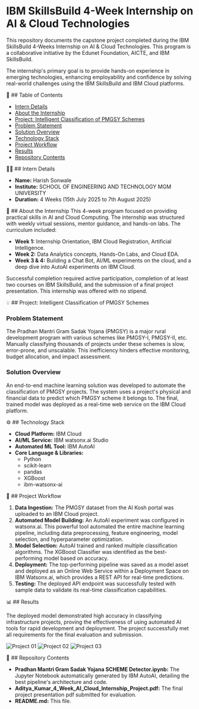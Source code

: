 # IBM SkillsBuild 4-Week Internship on AI & Cloud Technologies
This repository documents the capstone project completed during the IBM SkillsBuild 4-Weeks Internship on AI & Cloud Technologies. This program is a collaborative initiative by the Edunet Foundation, AICTE, and IBM SkillsBuild.

The internship's primary goal is to provide hands-on experience in emerging technologies, enhancing employability and confidence by solving real-world challenges using the IBM SkillsBuild and IBM Cloud platforms.

📝 ## Table of Contents
- [Intern Details](#-intern-details)
- [About the Internship](#-about-the-internship)
- [Project: Intelligent Classification of PMGSY Schemes](#-project-intelligent-classification-of-pmgsy-schemes)
- [Problem Statement](#problem-statement)
- [Solution Overview](#solution-overview)
- [Technology Stack](#-technology-stack)
- [Project Workflow](#-project-workflow)
- [Results](#-results)
- [Repository Contents](#-repository-contents)

👨‍💻 ## Intern Details
- **Name:** Harish Sonwale
- **Institute:** SCHOOL OF ENGINEERING AND TECHNOLOGY MGM UNIVERSITY
- **Duration:** 4 Weeks (15th July 2025 to 7th August 2025)

📖 ## About the Internship
This 4-week program focused on providing practical skills in AI and Cloud Computing. The internship was structured with weekly virtual sessions, mentor guidance, and hands-on labs. The curriculum included:

- **Week 1:** Internship Orientation, IBM Cloud Registration, Artificial Intelligence.
- **Week 2:** Data Analytics concepts, Hands-On Labs, and Cloud EDA.
- **Week 3 & 4:** Building a Chat Bot, AI/ML experiments on the cloud, and a deep dive into AutoAI experiments on IBM Cloud.

Successful completion required active participation, completion of at least two courses on IBM SkillsBuild, and the submission of a final project presentation. This internship was offered with no stipend.

💡 ## Project: Intelligent Classification of PMGSY Schemes
### Problem Statement
The Pradhan Mantri Gram Sadak Yojana (PMGSY) is a major rural development program with various schemes like PMGSY-I, PMGSY-II, etc. Manually classifying thousands of projects under these schemes is slow, error-prone, and unscalable. This inefficiency hinders effective monitoring, budget allocation, and impact assessment.

### Solution Overview
An end-to-end machine learning solution was developed to automate the classification of PMGSY projects. The system uses a project's physical and financial data to predict which PMGSY scheme it belongs to. The final, trained model was deployed as a real-time web service on the IBM Cloud platform.

⚙️ ## Technology Stack
- **Cloud Platform:** IBM Cloud
- **AI/ML Service:** IBM watsonx.ai Studio
- **Automated ML Tool:** IBM AutoAI
- **Core Language & Libraries:**
  - Python
  - scikit-learn
  - pandas
  - XGBoost
  - ibm-watsonx-ai

🚀 ## Project Workflow
1.  **Data Ingestion:** The PMGSY dataset from the AI Kosh portal was uploaded to an IBM Cloud project.
2.  **Automated Model Building:** An AutoAI experiment was configured in watsonx.ai. This powerful tool automated the entire machine learning pipeline, including data preprocessing, feature engineering, model selection, and hyperparameter optimization.
3.  **Model Selection:** AutoAI trained and ranked multiple classification algorithms. The XGBoost Classifier was identified as the best-performing model based on accuracy.
4.  **Deployment:** The top-performing pipeline was saved as a model asset and deployed as an Online Web Service within a Deployment Space on IBM Watsonx.ai, which provides a REST API for real-time predictions.
5.  **Testing:** The deployed API endpoint was successfully tested with sample data to validate its real-time classification capabilities.

📊 ## Results

The deployed model demonstrated high accuracy in classifying infrastructure projects, proving the effectiveness of using automated AI tools for rapid development and deployment. The project successfully met all requirements for the final evaluation and submission.

![Project 01](https://github.com/user-attachments/assets/c0079349-a3b0-464d-a285-a6c99f7555dc)
![Project 02](https://github.com/user-attachments/assets/a09794d7-85c3-4826-ad26-526df797f478)
![Project 03](https://github.com/user-attachments/assets/2576e13f-7f02-42d6-bf55-e0dd373ac0ea)


📁 ## Repository Contents

- **Pradhan Mantri Gram Sadak Yojana SCHEME Detector.ipynb:** The Jupyter Notebook automatically generated by IBM AutoAI, detailing the best pipeline's architecture and code.
- **Aditya_Kumar_4_Week_AI_Cloud_Internship_Project.pdf:** The final project presentation pdf submitted for evaluation.
- **README.md:** This file.
